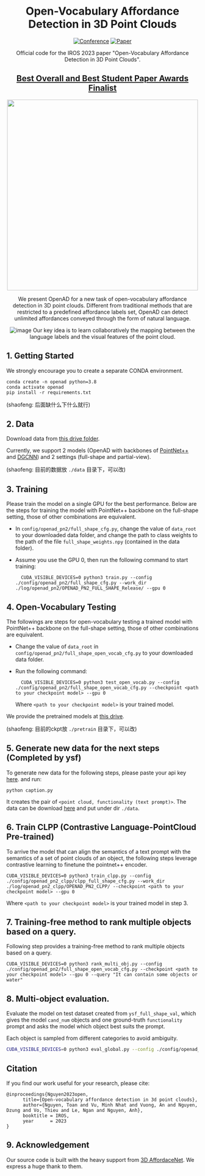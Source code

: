<div align="center">
  
# Open-Vocabulary Affordance Detection in 3D Point Clouds
  
[![Conference](https://img.shields.io/badge/IROS-2023-FGD94D.svg)](https://ieee-iros.org/)
[![Paper](https://img.shields.io/badge/Paper-arxiv.2303.02401-FF6B6B.svg)](https://arxiv.org/abs/2303.02401)


Official code for the IROS 2023 paper "Open-Vocabulary Affordance Detection in 3D Point Clouds".

<h2><a href="https://ieee-iros.org/iros-2023-award-winners/">Best Overall and Best Student Paper Awards Finalist</a></h2>


<img src="./demo/intro.jpg" width="500">

We present OpenAD for a new task of open-vocabulary affordance detection in 3D point clouds. Different from traditional methods that are restricted to a predefined affordance labels set, OpenAD can detect unlimited affordances conveyed through the form of natural language.

![image](demo/method.jpg)
Our key idea is to learn collaboratively the mapping between the language labels and the visual features of the point cloud.

</div>

## 1. Getting Started
We strongly encourage you to create a separate CONDA environment.
```
conda create -n openad python=3.8
conda activate openad
pip install -r requirements.txt
```
(shaofeng: 后面缺什么下什么就行)

## 2. Data
Download data from [this drive folder](https://drive.google.com/drive/folders/1f-_V_iA6POMYlBe2byuplJfdKmV72BHu?usp=sharing).

Currently, we support 2 models (OpenAD with backbones of [PointNet++](https://proceedings.neurips.cc/paper/2017/file/d8bf84be3800d12f74d8b05e9b89836f-Paper.pdf) and [DGCNN](https://dl.acm.org/doi/pdf/10.1145/3326362)) and 2 settings (full-shape and partial-view).

(shaofeng: 目前的数据放 `./data` 目录下，可以改)

## 3. Training
Please train the model on a single GPU for the best performance. Below are the steps for training the model with PointNet++ backbone on the full-shape setting, those of other combinations are equivalent.

* In ```config/openad_pn2/full_shape_cfg.py```, change the value of ```data_root``` to your downloaded data folder, and change the path to class weights to the path of the file ```full_shape_weights.npy``` (contained in the data folder).
* Assume you use the GPU 0, then run the following command to start training:

		CUDA_VISIBLE_DEVICES=0 python3 train.py --config ./config/openad_pn2/full_shape_cfg.py --work_dir ./log/openad_pn2/OPENAD_PN2_FULL_SHAPE_Release/ --gpu 0

## 4. Open-Vocabulary Testing
The followings are steps for open-vocabulary testing a trained model with PointNet++ backbone on the full-shape setting, those of other combinations are equivalent.

* Change the value of ```data_root``` in ```config/openad_pn2/full_shape_open_vocab_cfg.py``` to your downloaded data folder.
* Run the following command:

		CUDA_VISIBLE_DEVICES=0 python3 test_open_vocab.py --config ./config/openad_pn2/full_shape_open_vocab_cfg.py --checkpoint <path to your checkpoint model> --gpu 0
	Where ```<path to your checkpoint model>``` is your trained model.

We provide the pretrained models at [this drive](https://drive.google.com/drive/folders/17895vwgGHfIlDj3q0a7BOg6cotH5RTjm?usp=sharing).

(shaofeng: 目前的ckpt放 `./pretrain` 目录下，可以改)

## 5. Generate new data for the next steps (Completed by ysf)

To generate new data for the following steps, please paste your api key [here](https://github.com/Fugtemypt123/OpenAD/blob/main/utils/gpt.py#L7). and run:

```
python caption.py
```

It creates the pair of ```<point cloud, functionality (text prompt)>```. The data can be download [here](https://www.dropbox.com/scl/fo/288smvgyfjkce410ki2c4/ANthSlfqpMN_lpZvfkI1-Fs?rlkey=tvsr4qihekdi7yspp1eaydlgz&st=k0ur9df3&dl=0) and put under dir ```./data```.

## 6. Train CLPP (Contrastive Language-PointCloud Pre-trained)

To arrive the model that can align the semantics of a text prompt with the semantics of a set of point clouds of an object, the following steps leverage contrastive learning to finetune the pointnet++ encoder.

```
CUDA_VISIBLE_DEVICES=0 python3 train_clpp.py --config ./config/openad_pn2_clpp/clpp_full_shape_cfg.py --work_dir ./log/openad_pn2_clpp/OPENAD_PN2_CLPP/ --checkpoint <path to your checkpoint model> --gpu 0
```

Where ```<path to your checkpoint model>``` is your trained model in step 3.

## 7. Training-free method to rank multiple objects based on a query.

Following step provides a training-free method to rank multiple objects based on a query.

```
CUDA_VISIBLE_DEVICES=0 python3 rank_multi_obj.py --config ./config/openad_pn2/full_shape_open_vocab_cfg.py --checkpoint <path to your checkpoint model> --gpu 0 --query "It can contain some objects or water"
```

## 8. Multi-object evaluation.

Evaluate the model on test dataset created from `ysf_full_shape_val`, which gives the model `cand_num` objects and one ground-truth `functionality` prompt and asks the model which object best suits the prompt.

Each object is sampled from different categories to avoid ambiguity.

```bash
CUDA_VISIBLE_DEVICES=0 python3 eval_global.py --config ./config/openad_pn2_clpp/clpp_full_shape_open_vocab_cfg.py --checkpoint ${ckpt_path} --gpu 0 --test_num 50 --cand_num 5
```

## Citation

If you find our work useful for your research, please cite:
```
@inproceedings{Nguyen2023open,
      title={Open-vocabulary affordance detection in 3d point clouds},
      author={Nguyen, Toan and Vu, Minh Nhat and Vuong, An and Nguyen, Dzung and Vo, Thieu and Le, Ngan and Nguyen, Anh},
      booktitle = IROS,
      year      = 2023
}
```

## 9. Acknowledgement

Our source code is built with the heavy support from [3D AffordaceNet](https://github.com/Gorilla-Lab-SCUT/AffordanceNet). We express a huge thank to them.
